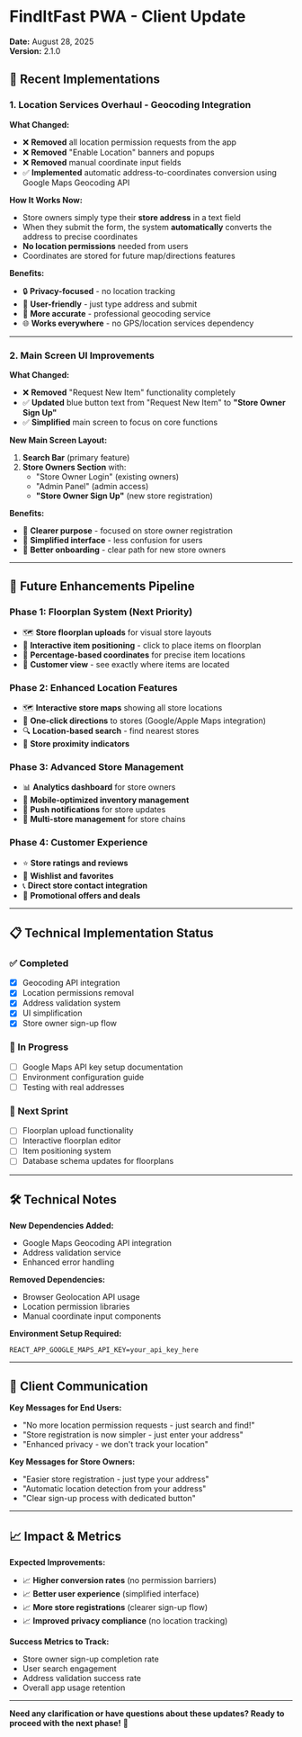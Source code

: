 # FindItFast PWA - Client Update

**Date:** August 28, 2025  
**Version:** 2.1.0

## 🚀 Recent Implementations

### 1. **Location Services Overhaul - Geocoding Integration**

**What Changed:**
- ❌ **Removed** all location permission requests from the app
- ❌ **Removed** "Enable Location" banners and popups
- ❌ **Removed** manual coordinate input fields
- ✅ **Implemented** automatic address-to-coordinates conversion using Google Maps Geocoding API

**How It Works Now:**
- Store owners simply type their **store address** in a text field
- When they submit the form, the system **automatically** converts the address to precise coordinates
- **No location permissions** needed from users
- Coordinates are stored for future map/directions features

**Benefits:**
- 🔒 **Privacy-focused** - no location tracking
- 🎯 **User-friendly** - just type address and submit
- 📍 **More accurate** - professional geocoding service
- 🌐 **Works everywhere** - no GPS/location services dependency

---

### 2. **Main Screen UI Improvements**

**What Changed:**
- ❌ **Removed** "Request New Item" functionality completely
- ✅ **Updated** blue button text from "Request New Item" to **"Store Owner Sign Up"**
- ✅ **Simplified** main screen to focus on core functions

**New Main Screen Layout:**
1. **Search Bar** (primary feature)
2. **Store Owners Section** with:
   - "Store Owner Login" (existing owners)
   - "Admin Panel" (admin access)
   - **"Store Owner Sign Up"** (new store registration)

**Benefits:**
- 🎯 **Clearer purpose** - focused on store owner registration
- 📱 **Simplified interface** - less confusion for users
- 🏪 **Better onboarding** - clear path for new store owners

---

## 🔮 Future Enhancements Pipeline

### Phase 1: Floorplan System (Next Priority)
- 🗺️ **Store floorplan uploads** for visual store layouts
- 📍 **Interactive item positioning** - click to place items on floorplan
- 🎯 **Percentage-based coordinates** for precise item locations
- 👀 **Customer view** - see exactly where items are located

### Phase 2: Enhanced Location Features
- 🗺️ **Interactive store maps** showing all store locations
- 🧭 **One-click directions** to stores (Google/Apple Maps integration)
- 🔍 **Location-based search** - find nearest stores
- 📍 **Store proximity indicators**

### Phase 3: Advanced Store Management
- 📊 **Analytics dashboard** for store owners
- 📱 **Mobile-optimized inventory management**
- 🔔 **Push notifications** for store updates
- 💼 **Multi-store management** for store chains

### Phase 4: Customer Experience
- ⭐ **Store ratings and reviews**
- 🛒 **Wishlist and favorites**
- 📞 **Direct store contact integration**
- 🎁 **Promotional offers and deals**

---

## 📋 Technical Implementation Status

### ✅ Completed
- [x] Geocoding API integration
- [x] Location permissions removal
- [x] Address validation system
- [x] UI simplification
- [x] Store owner sign-up flow

### 🔄 In Progress
- [ ] Google Maps API key setup documentation
- [ ] Environment configuration guide
- [ ] Testing with real addresses

### 📅 Next Sprint
- [ ] Floorplan upload functionality
- [ ] Interactive floorplan editor
- [ ] Item positioning system
- [ ] Database schema updates for floorplans

---

## 🛠️ Technical Notes

**New Dependencies Added:**
- Google Maps Geocoding API integration
- Address validation service
- Enhanced error handling

**Removed Dependencies:**
- Browser Geolocation API usage
- Location permission libraries
- Manual coordinate input components

**Environment Setup Required:**
```env
REACT_APP_GOOGLE_MAPS_API_KEY=your_api_key_here
```

---

## 💬 Client Communication

**Key Messages for End Users:**
- "No more location permission requests - just search and find!"
- "Store registration is now simpler - just enter your address"
- "Enhanced privacy - we don't track your location"

**Key Messages for Store Owners:**
- "Easier store registration - just type your address"
- "Automatic location detection from your address"
- "Clear sign-up process with dedicated button"

---

## 📈 Impact & Metrics

**Expected Improvements:**
- 📈 **Higher conversion rates** (no permission barriers)
- 📈 **Better user experience** (simplified interface)
- 📈 **More store registrations** (clearer sign-up flow)
- 📈 **Improved privacy compliance** (no location tracking)

**Success Metrics to Track:**
- Store owner sign-up completion rate
- User search engagement
- Address validation success rate
- Overall app usage retention

---

**Need any clarification or have questions about these updates? Ready to proceed with the next phase!** 🚀
